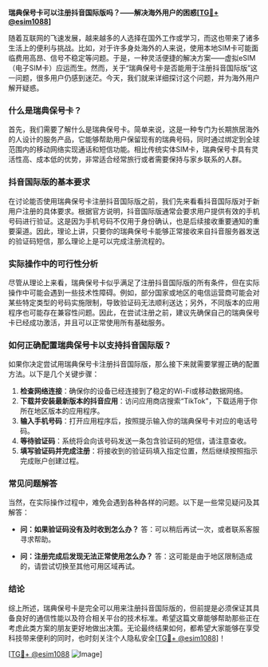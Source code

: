 **瑞典保号卡可以注册抖音国际版吗？——解决海外用户的困惑[[TG💪+ @esim1088](https://t.me/s/esim1088)]**

随着互联网的飞速发展，越来越多的人选择在国外工作或学习，而这也带来了诸多生活上的便利与挑战。比如，对于许多身处海外的人来说，使用本地SIM卡可能面临费用高昂、信号不稳定等问题。于是，一种灵活便捷的解决方案——虚拟eSIM（电子SIM卡）应运而生。然而，关于“瑞典保号卡是否能用于注册抖音国际版”这一问题，很多用户仍感到迷茫。今天，我们就来详细探讨这个问题，并为海外用户解开疑惑。

### 什么是瑞典保号卡？

首先，我们需要了解什么是瑞典保号卡。简单来说，这是一种专门为长期旅居海外的人设计的服务产品，它能够帮助用户保留现有的瑞典号码，同时通过绑定到全球范围内的移动网络实现通话和短信功能。相比传统实体SIM卡，瑞典保号卡具有灵活性高、成本低的优势，非常适合经常旅行或者需要保持与家乡联系的人群。

### 抖音国际版的基本要求

在讨论能否使用瑞典保号卡注册抖音国际版之前，我们先来看看抖音国际版对于新用户注册的具体要求。根据官方说明，抖音国际版通常会要求用户提供有效的手机号码进行验证。这是因为手机号码不仅用于身份确认，也是后续接收重要通知的重要渠道。因此，理论上讲，只要你的瑞典保号卡能够正常接收来自抖音服务器发送的验证码短信，那么理论上是可以完成注册流程的。

### 实际操作中的可行性分析

尽管从理论上来看，瑞典保号卡似乎满足了注册抖音国际版的所有条件，但在实际操作中可能会遇到一些技术性障碍。例如，部分国家或地区的电信运营商可能会对某些特定类型的号码实施限制，导致验证码无法顺利送达；另外，不同版本的应用程序也可能存在兼容性问题。因此，在尝试注册之前，建议先确保自己的瑞典保号卡已经成功激活，并且可以正常使用所有基础服务。

### 如何正确配置瑞典保号卡以支持抖音国际版？

如果你决定尝试用瑞典保号卡注册抖音国际版，那么接下来就需要掌握正确的配置方法。以下是几个关键步骤：

1. **检查网络连接**：确保你的设备已经连接到了稳定的Wi-Fi或移动数据网络。
2. **下载并安装最新版本的抖音应用**：访问应用商店搜索“TikTok”，下载适用于你所在地区版本的应用程序。
3. **输入手机号码**：打开应用程序后，按照提示输入你的瑞典保号卡对应的电话号码。
4. **等待验证码**：系统将会向该号码发送一条包含验证码的短信，请注意查收。
5. **填写验证码并完成注册**：将接收到的验证码填入指定位置，然后继续按照指示完成账户创建过程。

### 常见问题解答

当然，在实际操作过程中，难免会遇到各种各样的问题。以下是一些常见疑问及其解答：

- **问：如果验证码没有及时收到怎么办？**
  答：可以稍后再试一次，或者联系客服寻求帮助。
  
- **问：注册完成后发现无法正常使用怎么办？**
  答：这可能是由于地区限制造成的，请尝试切换至其他可用区域再试。

### 结论

综上所述，瑞典保号卡是完全可以用来注册抖音国际版的，但前提是必须保证其具备良好的通信性能以及符合相关平台的技术标准。希望这篇文章能够帮助那些正在考虑此类方案的朋友更好地做出决策。无论最终结果如何，都希望大家能够在享受科技带来便利的同时，也时刻关注个人隐私安全[[TG💪+ @esim1088](https://t.me/s/esim1088)]！

[[TG💪+ @esim1088](https://t.me/s/esim1088) ![Image](https://i.postimg.cc/4NQfJmqS/Snipaste-2025-05-13-00-14-12.png)]